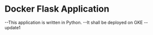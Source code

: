 # Docker Flask Application 

--This application is written in Python.
--It shall be deployed on GKE
--update1